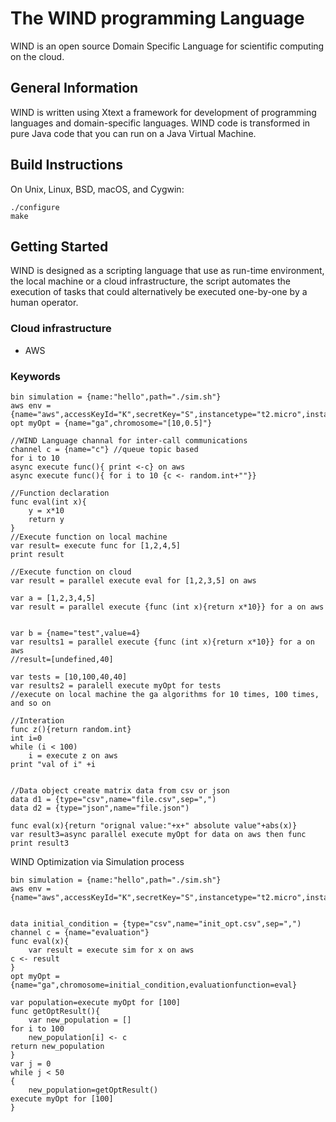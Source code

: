 # The WIND programming Language

WIND is an open source Domain Specific Language for scientific computing on the cloud.

## General Information

WIND is written using Xtext a framework for development of programming languages and domain-specific languages. WIND code is transformed in pure Java code that you can run on a Java Virtual Machine.

## Build Instructions

On Unix, Linux, BSD, macOS, and Cygwin:

    ./configure
    make

## Getting Started

WIND is designed as a scripting language that use as run-time environment, the local machine or a cloud infrastructure, the script automates the execution of tasks that could alternatively be executed one-by-one by a human operator.
### Cloud infrastructure

- AWS


### Keywords
    
    
    bin simulation = {name:"hello",path="./sim.sh"} 
    aws env = {name="aws",accessKeyId="K",secretKey="S",instancetype="t2.micro",instancenumber="4"}
    opt myOpt = {name="ga",chromosome="[10,0.5]"}
    
    //WIND Language channal for inter-call communications
    channel c = {name="c"} //queue topic based 
    for i to 10
    async execute func(){ print <-c} on aws
    async execute func(){ for i to 10 {c <- random.int+""}} 
    
    //Function declaration 
    func eval(int x){
	    y = x*10
	    return y
    }
    //Execute function on local machine
    var result= execute func for [1,2,4,5]
    print result
    
    //Execute function on cloud
    var result = parallel execute eval for [1,2,3,5] on aws
    
    var a = [1,2,3,4,5]
    var result = parallel execute {func (int x){return x*10}} for a on aws
    
    
    var b = {name="test",value=4}
    var results1 = parallel execute {func (int x){return x*10}} for a on aws
    //result=[undefined,40]
    
    var tests = [10,100,40,40]
    var results2 = paralell execute myOpt for tests
    //execute on local machine the ga algorithms for 10 times, 100 times, and so on
    
    //Interation
    func z(){return random.int}
    int i=0
    while (i < 100)
        i = execute z on aws
    print "val of i" +i
    
    
    //Data object create matrix data from csv or json
    data d1 = {type="csv",name="file.csv",sep=",")
    data d2 = {type="json",name="file.json")
    
    func eval(x){return "orignal value:"+x+" absolute value"+abs(x)}
    var result3=async parallel execute myOpt for data on aws then func
    print result3
  
WIND Optimization via Simulation process  
    
    bin simulation = {name:"hello",path="./sim.sh"} 
    aws env = {name="aws",accessKeyId="K",secretKey="S",instancetype="t2.micro",instancenumber="4"}
    
    
    data initial_condition = {type="csv",name="init_opt.csv",sep=",")
    channel c = {name="evaluation"}
    func eval(x){ 
    	var result = execute sim for x on aws
	c <- result
    }
    opt myOpt = {name="ga",chromosome=initial_condition,evaluationfunction=eval}
  
    var population=execute myOpt for [100]
    func getOptResult(){
    	var new_population = []
	for i to 100
		new_population[i] <- c
	return new_population
    }
    var j = 0
    while j < 50
    {
    	new_population=getOptResult()
	execute myOpt for [100]
    }
    
    


